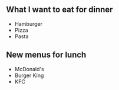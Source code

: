 ## What I want to eat for dinner

- Hamburger
- Pizza
- Pasta

## New menus for lunch

- McDonald's
- Burger King
- KFC
